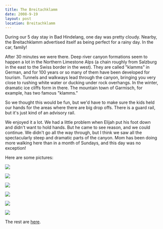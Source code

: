 ```yaml
---
title: The Breitachklamm
date: 2008-9-19
layout: post
location: Breitachklamm
---
```


During our 5 day stay in Bad Hindelang, one day was pretty cloudy. Nearby,
the Breitachklamm advertised itself as being perfect for a rainy day.
In the car, family!
  
  
After 30 minutes we were there. Deep river canyon formations seem to happen
a lot in the Northern Limestone Alps (a chain roughly from Salzburg in
the east to the Swiss border in the west). They are called "klamms" in
German, and for 100 years or so many of them have been developed for tourism.
Tunnels and walkways lead through the canyon, bringing you very close to
rushing white water or ducking under rock overhangs. In the winter, dramatic
ice cliffs form in there. The mountain town of Garmisch, for example, has
two famous "klamms."
  
  
So we thought this would be fun, but we'd have to make sure the kids held
our hands for the areas where there are big drop offs. There is a guard
rail, but it's just kind of an advisory rail.
  
  
We enjoyed it a lot. We had a little problem when Elijah put his foot
down and didn't want to hold hands. But he came to see reason, and we could
continue. We didn't go all the way through, but I think we saw all the
spectacularly steep and dramatic parts of the canyon. Mom has been doing
more walking here than in a month of Sundays, and this day was no exception!
  
  
Here are some pictures:
  
  
[![](http://farm4.static.flickr.com/3154/2856172992_ac6fed53b7_m.jpg)](http://www.flickr.com/photos/ripsawridge/2856172992/)
  
[![](http://farm3.static.flickr.com/2253/2856173576_d8f9af389f_m.jpg)](http://www.flickr.com/photos/ripsawridge/2856173576/)
  
[![](http://farm4.static.flickr.com/3029/2856174240_6fe90b0b8d_m.jpg)](http://www.flickr.com/photos/ripsawridge/2856174240/)
  
[![](http://farm4.static.flickr.com/3168/2856174694_73b26e00d8_m.jpg)](http://www.flickr.com/photos/ripsawridge/2856174694/)
  
[![](http://farm4.static.flickr.com/3203/2855341415_7a5ba92534_m.jpg)](http://www.flickr.com/photos/ripsawridge/2855341415/)
  
[![](http://farm4.static.flickr.com/3282/2856176420_c9a4b3af3b_m.jpg)](http://www.flickr.com/photos/ripsawridge/2856176420/)
  
  
  
  
The rest are [here](http://www.flickr.com/photos/ripsawridge/sets/72157607284549121/).
